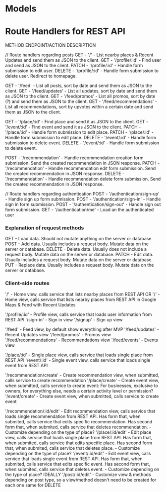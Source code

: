 # Models

# Route Handlers for REST API

METHOD ENDPOINT/ACTION DESCRIPTION

// Route handlers regarding posts
GET - '/' - List nearby places & Recent Updates and send them as JSON to the client.
GET - '/profile/:id' - Find user and send as JSON to the client.
PATCH - '/profile/:id' - Handle form submission to edit user.
DELETE - '/profile/:id' - Handle form submission to delete user. Redirect to homepage.

GET - '/feed' - List all posts, sort by date and send them as JSON to the client.
GET - '/feed/updates' - List all updates, sort by date and send them as JSON to the client.
GET - '/feed/promos' - List all promos, sort by date (?) and send them as JSON to the client.
GET - '/feed/recommendations' - List all recommendations, sort by upvotes within a certain date and send them as JSON to the client.

GET - '/place/:id' - Find place and send it as JSON to the client.
GET - '/event/:id' - Find event and send it as JSON to the client.
PATCH - '/place/:id' - Handle form submission to edit place.
PATCH - '/place/:id' - Handle form submission to edit place.
DELETE - '/event/:id' - Handle form submission to delete event.
DELETE - '/event/:id' - Handle form submission to delete event.

POST - '/recommendation' - Handle recommendation creation form submission. Send the created recommendation in JSON response.
PATCH - '/recommendation' - Handle recommendation edit form submission. Send the created recommendation in JSON response.
DELETE - '/recommendation' - Handle recommendation delete form submission. Send the created recommendation in JSON response.

// Route handlers regarding authentication
POST - '/authentication/sign-up' - Handle sign up form submission.
POST - '/authentication/sign-in' - Handle sign in form submission.
POST - '/authentication/sign-out' - Handle sign out form submission.
GET - '/authentication/me' - Load an the authenticated user

### Explanation of request methods

GET - Load data. Should not mutate anything on the server or database.
POST - Add data. Usually includes a request body. Mutate data on the server or database.
DELETE - Delete data. Usually does not include a request body. Mutate data on the server or database.
PATCH - Edit data. Usually includes a request body. Mutate data on the server or database.
PUT - Replace data. Usually includes a request body. Mutate data on the server or database.

### Client-side routes

'/' - Home view, calls service that lists nearby places from REST API
OR
'/' - Home view, calls service that lists nearby places from REST API in Google Maps & Feed with Recent Updates

'/profile/:id' - Profile view, calls service that loads user information from REST API
'/sign-in' - Sign in view
'/signup' - Sign up view

'/feed' - Feed view, by default show everything
after MVP
'/feed/updates' - Recent Updates view
'/feed/promos' - Promos view
'/feed/recommendations' - Recommendations view
'/feed/events' - Events view

'/place/:id' - Single place view, calls service that loads single place from REST API
'/event/:id' - Single event view, calls service that loads single event from REST API

'/recommendation/create' - Create recommendation view, when submitted, calls service to create recommendation
'/place/create' - Create event view, when submitted, calls service to create event: For businesses, exclusive to owners, for everything else,
needs a certain activity level or permission?
'/event/create' - Create event view, when submitted, calls service to create event

'/recommendation/:id/edit' - Edit recommendation view, calls service that loads single recommendation from REST API. Has form that, when submited, calls service that edits specific recommendation. Has second form that, when submited, calls service that deletes recommendation. - Customize depending on the type of place?
'/place/:id/edit' - Edit place view, calls service that loads single place from REST API. Has form that, when submited, calls service that edits specific place. Has second form that, when submited, calls service that deletes place. - Customize depending on the type of place?
'/event/:id/edit' - Edit event view, calls service that loads single event from REST API. Has form that, when submited, calls service that edits specific event. Has second form that, when submited, calls service that deletes event. - Customize depending on the type of place?
IDEALLY '/post/:id/edit' - Customize view & methods depending on post type, so a view/method doesn't need to be created for each one
same for DELETE
